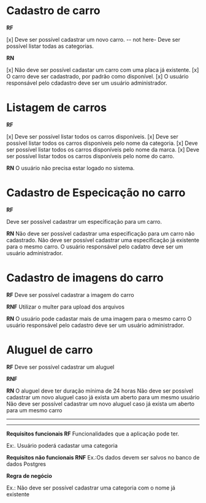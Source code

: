 # Cadastro de carro

**RF**

[x] Deve ser possível cadastrar um novo carro.
-- not here-  Deve ser possível listar todas as categorias.

**RN**

[x] Não deve ser possível cadastar um carro com uma placa já existente.
[x] O carro deve ser cadastrado, por padrão como disponível.
[x] O usuário responsável pelo cdadastro deve ser um usuário administrador.

# Listagem de carros

**RF**

[x] Deve ser possível listar todos os carros disponíveis.
[x] Deve ser possível listar todos os carros disponíveis pelo nome da categoria.
[x] Deve ser possível listar todos os carros disponíveis pelo nome da marca.
[x] Deve ser possível listar todos os carros disponíveis pelo nome do carro.

**RN**
O usuário não precisa estar logado no sistema.

# Cadastro de Especicação no carro

**RF**

Deve ser possível cadastrar um especificação para um carro.


**RN**
Não deve ser possível cadastrar uma especificação para um carro não cadastrado.
Não deve ser possível cadastrar uma especificação já existente para o mesmo carro.
O usuário responsável pelo cadatro deve ser um usuário administrador.

# Cadastro de imagens do carro

**RF**
Deve ser possível cadastrar a imagem do carro

**RNF**
Utilizar o multer para upload dos arquivos

**RN**
O usuário pode cadastar mais de uma imagem para o mesmo carro
O usuário responsável pelo cadastro deve ser um usuário administrador.

# Aluguel de carro

**RF**
Deve ser possível cadastrar um aluguel

**RNF**

**RN**
O aluguel deve ter duração mínima de 24 horas
Não deve ser possível cadastrar um novo aluguel caso já exista um aberto para um mesmo usuário
Não deve ser possível cadastrar um novo aluguel caso já exista um aberto para um mesmo carro





----
----

**Requisitos funcionais RF**
Funcionalidades que a aplicação pode ter.


Ex:. Usuário poderá cadastar uma categoria

**Requisitos não funcionais RNF**
Ex.:Os dados devem ser salvos no banco de dados Postgres

**Regra de negócio**

Ex.: Não deve ser possível cadastrar uma categoria com o nome já existente